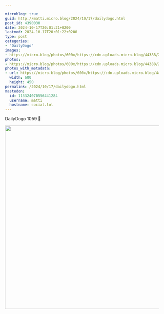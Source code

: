 ```yaml
---

microblog: true
guid: http://matti.micro.blog/2024/10/17/dailydogo.html
post_id: 4390030
date: 2024-10-17T20:01:21+0200
lastmod: 2024-10-17T20:01:22+0200
type: post
categories:
- "DailyDogo"
images:
- https://micro.blog/photos/600x/https://cdn.uploads.micro.blog/44388/2024/18997fae628b4ff28dfb7bc1142dec8e.jpg
photos:
- https://micro.blog/photos/600x/https://cdn.uploads.micro.blog/44388/2024/18997fae628b4ff28dfb7bc1142dec8e.jpg
photos_with_metadata:
- url: https://micro.blog/photos/600x/https://cdn.uploads.micro.blog/44388/2024/18997fae628b4ff28dfb7bc1142dec8e.jpg
  width: 600
  height: 450
permalink: /2024/10/17/dailydogo.html
mastodon:
  id: 113324070556441284
  username: matti
  hostname: social.lol
---
```

DailyDogo 1059 🐶

<img src="/media/uploads/2024/18997fae628b4ff28dfb7bc1142dec8e.jpg" width="600" alt="" />
